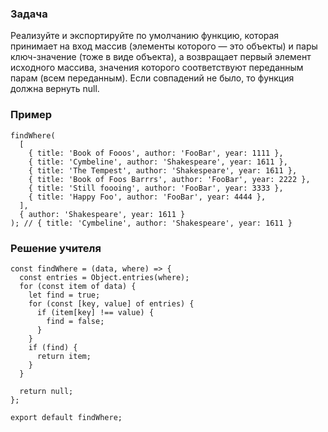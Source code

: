 ### Задача

Реализуйте и экспортируйте по умолчанию функцию, которая принимает на вход массив (элементы которого — это объекты) и пары ключ-значение (тоже в виде объекта), а возвращает первый элемент исходного массива, значения которого соответствуют переданным парам (всем переданным). Если совпадений не было, то функция должна вернуть null.

### Пример

```
findWhere(
  [
    { title: 'Book of Fooos', author: 'FooBar', year: 1111 },
    { title: 'Cymbeline', author: 'Shakespeare', year: 1611 },
    { title: 'The Tempest', author: 'Shakespeare', year: 1611 },
    { title: 'Book of Foos Barrrs', author: 'FooBar', year: 2222 },
    { title: 'Still foooing', author: 'FooBar', year: 3333 },
    { title: 'Happy Foo', author: 'FooBar', year: 4444 },
  ],
  { author: 'Shakespeare', year: 1611 }
); // { title: 'Cymbeline', author: 'Shakespeare', year: 1611 }
```

### Решение учителя

```
const findWhere = (data, where) => {
  const entries = Object.entries(where);
  for (const item of data) {
    let find = true;
    for (const [key, value] of entries) {
      if (item[key] !== value) {
        find = false;
      }
    }
    if (find) {
      return item;
    }
  }

  return null;
};

export default findWhere;
```